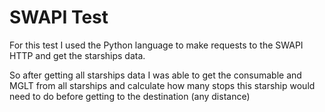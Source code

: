 # SWAPI Test

For this test I used the Python language to make requests to the SWAPI HTTP and get the starships data.

So after getting all starships data I was able to get the consumable and MGLT from all starships and calculate how many stops this starship would need to do before getting to the destination (any distance)

